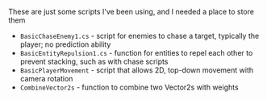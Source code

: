 These are just some scripts I've been using, and I needed a place to store them

- `BasicChaseEnemy1.cs` - script for enemies to chase a target, typically the player; no prediction ability
- `BasicEntityRepulsion1.cs` - function for entities to repel each other to prevent stacking, such as with chase scripts
- `BasicPlayerMovement` - script that allows 2D, top-down movement with camera rotation
- `CombineVector2s` - function to combine two Vector2s with weights
